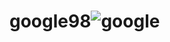 # google98![google](https://user-images.githubusercontent.com/53979758/180608300-86b9e959-e15c-49a4-b6ed-3760bd5c917a.png)
